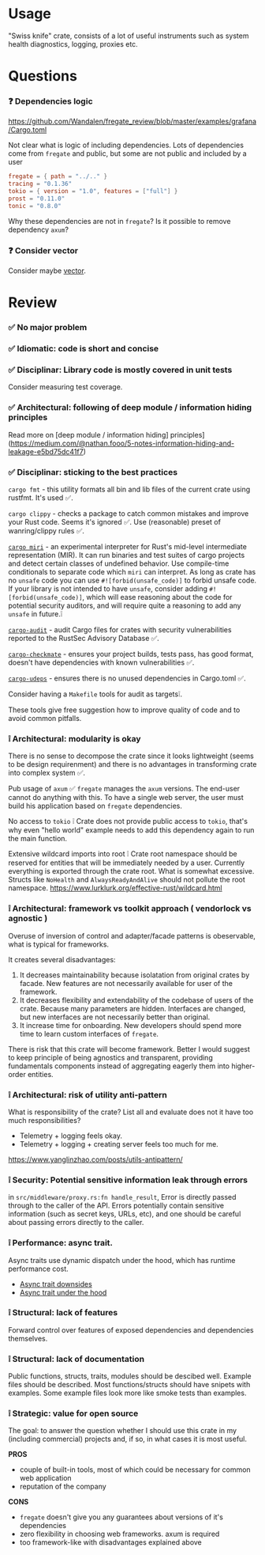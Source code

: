 # Usage

"Swiss knife" crate, consists of a lot of useful instruments such as system health diagnostics, logging, proxies etc.

# Questions

### ❓ Dependencies logic

https://github.com/Wandalen/fregate_review/blob/master/examples/grafana/Cargo.toml

Not clear what is logic of including dependencies.
Lots of dependencies come from `fregate` and public,
but some are not public and included by a user

```toml
fregate = { path = "../.." }
tracing = "0.1.36"
tokio = { version = "1.0", features = ["full"] }
prost = "0.11.0"
tonic = "0.8.0"
```

Why these dependencies are not in `fregate`?
Is it possible to remove dependency `axum`?

### ❓ Consider vector

Consider maybe [vector](https://vector.dev/).

# Review

### ✅ No major problem

### ✅ Idiomatic: code is short and concise

### ✅ Disciplinar: Library code is mostly covered in unit tests

Consider measuring test coverage.

### ✅ Architectural: following of deep module / information hiding principles

Read more on [deep module / information hiding] principles](https://medium.com/@nathan.fooo/5-notes-information-hiding-and-leakage-e5bd75dc41f7)

### ✅ Disciplinar: sticking to the best practices

`cargo fmt` - this utility formats all bin and lib files of the current crate using rustfmt. It's used ✅.

`cargo clippy` - checks a package to catch common mistakes and improve your Rust code. Seems it's ignored ✅.
Use (reasonable) preset of wanring/clippy rules  ✅.

[`cargo miri`](https://github.com/rust-lang/miri) - an experimental interpreter for Rust's mid-level intermediate representation (MIR). It can run binaries and test suites of cargo projects and detect certain classes of undefined behavior. Use compile-time conditionals to separate code which `miri` can interpret. As long as crate has no `unsafe` code you can use `#![forbid(unsafe_code)]` to forbid unsafe code. If your library is not intended to have `unsafe`, consider adding `#![forbid(unsafe_code)]`, which will ease reasoning about the code for potential security auditors, and will require quite a reasoning to add any `unsafe` in future.❕

[`cargo-audit`](https://github.com/RustSec/rustsec/tree/main/cargo-audit) - audit Cargo files for crates with security vulnerabilities reported to the RustSec Advisory Database ✅.

[`cargo-checkmate`](https://github.com/cargo-checkmate/cargo-checkmate) - ensures your project builds, tests pass, has good format, doesn't have dependencies with known vulnerabilities ✅.

[`cargo-udeps`](https://github.com/est31/cargo-udeps) - ensures there is no unused dependencies in Cargo.toml ✅.

Consider having a `Makefile` tools for audit as targets❕.

These tools give free suggestion how to improve quality of code and to avoid common pitfalls.

### ❕ Architectural: modularity is okay

There is no sense to decompose the crate since it looks lightweight (seems to be design requirenment) and there is no advantages in transforming crate into complex system ✅.

Pub usage of `axum` ✅
`fregate` manages the `axum` versions. The end-user cannot do anything with this. To have a single web server, the user must build his application based on `fregate` dependencies.

No access to `tokio` ❕
Crate does not provide public access to `tokio`, that's why even "hello world" example needs to add this dependency again to run the main function.

Extensive wildcard imports into root ❕
Crate root namespace should be reserved for entities that will be immediately needed by a user.
Currently everything is exported through the crate root.
What is somewhat excessive.
Structs like `NoHealth` and `AlwaysReadyAndAlive` should not pollute the root namespace.
https://www.lurklurk.org/effective-rust/wildcard.html

### ❕ Architectural: framework vs toolkit approach ( vendorlock vs agnostic )

Overuse of inversion of control and adapter/facade patterns is obeservable, what is typical for frameworks.

It creates several disadvantages:

1. It decreases maintainability because isolatation from original crates by facade. New features are not necessarily available for user of the framework.
2. It decreases flexibility and extendability of the codebase of users of the crate. Because many parameters are hidden. Interfaces are changed, but new interfaces are not necessarily better than original.
3. It increase time for onboarding. New developers should spend more time to learn custom interfaces of `fregate`.

There is risk that this crate will become framework. Better I would suggest to keep principle of being agnostics and transparent, providing fundamentals components instead of aggregating eagerly them into higher-order entities.

### ❕ Architectural: risk of utility anti-pattern

What is responsibility of the crate? List all and evaluate does not it have too much responsibilities?

- Telemetry + logging feels okay.
- Telemetry + logging + creating server feels too much for me.

https://www.yanglinzhao.com/posts/utils-antipattern/

### ❕ Security: Potential sensitive information leak through errors

in `src/middleware/proxy.rs:fn handle_result`, Error is directly
passed through to the caller of the API. Errors potentially contain sensitive
information (such as secret keys, URLs, etc), and one should be careful
about passing errors directly to the caller.

### ❕ Performance: async trait.

Async traits use dynamic dispatch under the hood, which has runtime performance cost.
- [Async trait downsides](https://internals.rust-lang.org/t/async-traits-the-less-dynamic-allocations-edition/13048/2)
- [Async trait under the hood](https://smallcultfollowing.com/babysteps/blog/2019/10/26/async-fn-in-traits-are-hard/)

### ❕ Structural: lack of features

Forward control over features of exposed dependencies and dependencies themselves.

### ❕ Structural: lack of documentation

Public functions, structs, traits, modules should be descibed well.
Example files should be described.
Most functions/structs should have snipets with examples.
Some example files look more like smoke tests than examples.

### ❕ Strategic: value for open source

The goal: to answer the question whether I should use this crate in my (including commercial) projects and, if so, in what cases it is most useful.

**PROS**
* couple of built-in tools, most of which could be necessary for common web application
* reputation of the company

**CONS**
* `fregate` doesn't give you any guarantees about versions of it's dependencies
* zero flexibility in choosing web frameworks. axum is required
* too framework-like with disadvantages explained above
